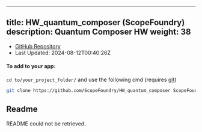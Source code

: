 
---
title: HW_quantum_composer (ScopeFoundry)
description: Quantum Composer HW
weight: 38
---
- [GitHub Repository](https://github.com/ScopeFoundry/HW_quantum_composer)
- Last Updated: 2024-08-12T00:40:26Z


#### To add to your app:

`cd to/your_project_folder/` and use the following cmd (requires [git](/docs/100_development-environment/20_git/))

```bash
git clone https://github.com/ScopeFoundry/HW_quantum_composer ScopeFoundryHW/quantum_composer
```


## Readme
README could not be retrieved.
